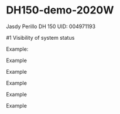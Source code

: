 # DH150-demo-2020W
Jasdy Perillo 
DH 150
UID: 004971193

#1 Visibility of system status

Example:

Example

Example

Example

Example

Example
